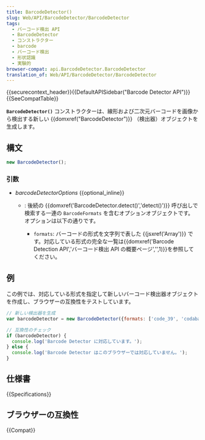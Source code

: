 ```yaml
---
title: BarcodeDetector()
slug: Web/API/BarcodeDetector/BarcodeDetector
tags:
  - バーコード検出 API
  - BarcodeDetector
  - コンストラクター
  - barcode
  - バーコード検出
  - 形状認識
  - 実験的
browser-compat: api.BarcodeDetector.BarcodeDetector
translation_of: Web/API/BarcodeDetector/BarcodeDetector
---
```

{{securecontext_header}}{{DefaultAPISidebar("Barcode Detector API")}}{{SeeCompatTable}}

**`BarcodeDetector()`** コンストラクターは、線形および二次元バーコードを画像から検出する新しい {{domxref("BarcodeDetector")}} （検出器）オブジェクトを生成します。

## 構文

```js
new BarcodeDetector();
```

### 引数

- _barcodeDetectorOptions_ {{optional_inline}}

  - : 後続の {{domxref('BarcodeDetector.detect()','detect()')}} 呼び出しで検索する一連の `BarcodeFormats` を含むオプションオブジェクトです。オプションは以下の通りです。

    - `formats`: バーコードの形式を文字列で表した {{jsxref('Array')}} です。対応している形式の完全な一覧は{{domxref('Barcode Detection API','バーコード検出 API の概要ページ','',1)}}を参照してください。

## 例

この例では、対応している形式を指定して新しいバーコード検出器オブジェクトを作成し、ブラウザーの互換性をテストしています。

```js
// 新しい検出器を生成
var barcodeDetector = new BarcodeDetector({formats: ['code_39', 'codabar', 'ean_13']});

// 互換性のチェック
if (barcodeDetector) {
  console.log('Barcode Detector に対応しています。');
} else {
  console.log('Barcode Detector はこのブラウザーでは対応していません。');
}
```

## 仕様書

{{Specifications}}

## ブラウザーの互換性

{{Compat}}
